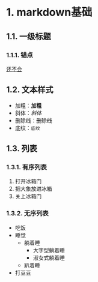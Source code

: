 # 1. markdown基础

## 1.1. 一级标题
### 1.1.1. 锚点
[还不会](#user-content-123)


## 1.2. 文本样式
* 加粗：**加粗**
* 斜体：*斜体*
* 删除线：~~删除线~~
* 底纹：`底纹`

## 1.3. 列表
### 1.3.1. 有序列表
1. 打开冰箱门
2. 把大象放进冰箱
3. 关上冰箱门

### 1.3.2. 无序列表
* 吃饭
* 睡觉
    * 躺着睡
        * 大字型躺着睡
        * 淑女式躺着睡
    * 趴着睡
* 打豆豆